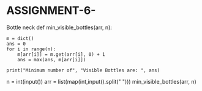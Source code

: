 # ASSIGNMENT-6-
Bottle neck
def min_visible_bottles(arr, n): 
  
    m = dict() 
    ans = 0
    for i in range(n): 
        m[arr[i]] = m.get(arr[i], 0) + 1
        ans = max(ans, m[arr[i]]) 
  
    print("Minimum number of", "Visible Bottles are: ", ans) 
  

n = int(input())
arr = list(map(int,input().split(" ")))
min_visible_bottles(arr, n)
